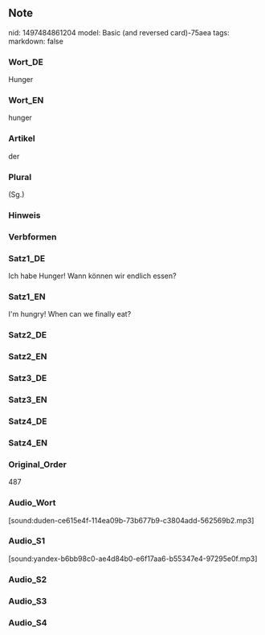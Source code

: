 ## Note
nid: 1497484861204
model: Basic (and reversed card)-75aea
tags: 
markdown: false

### Wort_DE
Hunger

### Wort_EN
hunger

### Artikel
der

### Plural
(Sg.)

### Hinweis


### Verbformen


### Satz1_DE
Ich habe Hunger! Wann können wir endlich essen?

### Satz1_EN
I'm hungry! When can we finally eat?

### Satz2_DE


### Satz2_EN


### Satz3_DE


### Satz3_EN


### Satz4_DE


### Satz4_EN


### Original_Order
487

### Audio_Wort
[sound:duden-ce615e4f-114ea09b-73b677b9-c3804add-562569b2.mp3]

### Audio_S1
[sound:yandex-b6bb98c0-ae4d84b0-e6f17aa6-b55347e4-97295e0f.mp3]

### Audio_S2


### Audio_S3


### Audio_S4

